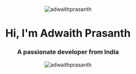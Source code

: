 <p align="center"> <img src="https://capsule-render.vercel.app/api?type=waving&color=gradient&height=90" alt="adwaithprasanth" /> </p>
<h1 align="center">Hi, I'm Adwaith Prasanth</h1>
<h3 align="center">A passionate developer from India</h3>

<p align="center"> <img src="https://komarev.com/ghpvc/?username=adwaithprasanth&label=Profile%20views&color=blueviolet&style=flat-square" alt="adwaithprasanth" /> </p>
